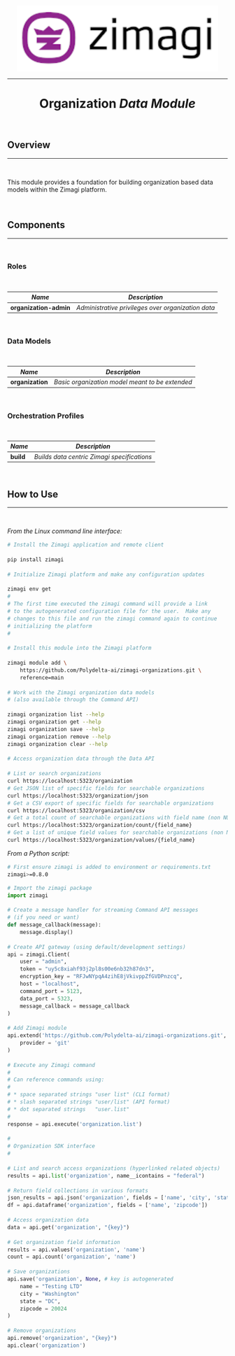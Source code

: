 <p align="center">
  <img width="460" height="150" src="assets/zimagi-logo.png">
</p>
<hr/>

<h1 align="center"><b>Organization</b> <i>Data Module</i></h1>
<br/>

## Overview
<hr/>
<br/>

This module provides a foundation for building organization based data models within the Zimagi platform.

<br/>

## Components
<hr/>
<br/>

### Roles
<br/>

| _Name_ | _Description_ |
| ---- | ----------- |
| **organization-admin** | _Administrative privileges over organization data_ |
<br/>

### Data Models
<br/>

| _Name_ | _Description_ |
| ---- | ----------- |
| **organization** | _Basic organization model meant to be extended_ |
<br/>

### Orchestration Profiles
<br/>

| _Name_ | _Description_ |
| ---- | ----------- |
| **build** | _Builds data centric Zimagi specifications_ |
<br/>

## How to Use
<hr/>
<br/>

_From the Linux command line interface:_

```bash
# Install the Zimagi application and remote client

pip install zimagi

# Initialize Zimagi platform and make any configuration updates

zimagi env get
#
# The first time executed the zimagi command will provide a link
# to the autogenerated configuration file for the user.  Make any
# changes to this file and run the zimagi command again to continue
# initializing the platform
#

# Install this module into the Zimagi platform

zimagi module add \
    https://github.com/Polydelta-ai/zimagi-organizations.git \
    reference=main

# Work with the Zimagi organization data models
# (also available through the Command API)

zimagi organization list --help
zimagi organization get --help
zimagi organization save --help
zimagi organization remove --help
zimagi organization clear --help

# Access organization data through the Data API

# List or search organizations
curl https://localhost:5323/organization
# Get JSON list of specific fields for searchable organizations
curl https://localhost:5323/organization/json
# Get a CSV export of specific fields for searchable organizations
curl https://localhost:5323/organization/csv
# Get a total count of searchable organizations with field name (non NULL)
curl https://localhost:5323/organization/count/{field_name}
# Get a list of unique field values for searchable organizations (non NULL)
curl https://localhost:5323/organization/values/{field_name}
```

_From a Python script:_

```bash
# First ensure zimagi is added to environment or requirements.txt
zimagi>=0.8.0
```

```python
# Import the zimagi package
import zimagi

# Create a message handler for streaming Command API messages
# (if you need or want)
def message_callback(message):
    message.display()

# Create API gateway (using default/development settings)
api = zimagi.Client(
    user = "admin",
    token = "uy5c8xiahf93j2pl8s00e6nb32h87dn3",
    encryption_key = "RFJwNYpqA4zihE8jVkivppZfGVDPnzcq",
    host = "localhost",
    command_port = 5123,
    data_port = 5323,
    message_callback = message_callback
)

# Add Zimagi module
api.extend('https://github.com/Polydelta-ai/zimagi-organizations.git', 'main',
    provider = 'git'
)

# Execute any Zimagi command
#
# Can reference commands using:
#
# * space separated strings "user list" (CLI format)
# * slash separated strings "user/list" (API format)
# * dot separated strings   "user.list"
#
response = api.execute('organization.list')

#
# Organization SDK interface
#

# List and search access organizations (hyperlinked related objects)
results = api.list('organization', name__icontains = "federal")

# Return field collections in various formats
json_results = api.json('organization', fields = ['name', 'city', 'state'])
df = api.dataframe('organization', fields = ['name', 'zipcode'])

# Access organization data
data = api.get('organization', "{key}")

# Get organization field information
results = api.values('organization', 'name')
count = api.count('organization', 'name')

# Save organizations
api.save('organization', None, # key is autogenerated
    name = "Testing LTD"
    city = "Washington"
    state = "DC",
    zipcode = 20024
)

# Remove organizations
api.remove('organization', "{key}")
api.clear('organization')
```